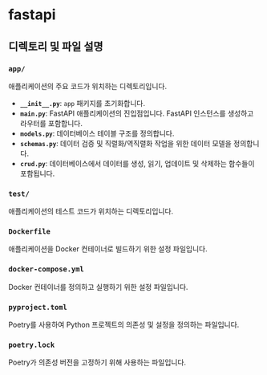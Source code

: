 # fastapi


## 디렉토리 및 파일 설명

### `app/`
애플리케이션의 주요 코드가 위치하는 디렉토리입니다.

- **`__init__.py`**: `app` 패키지를 초기화합니다.
- **`main.py`**: FastAPI 애플리케이션의 진입점입니다. FastAPI 인스턴스를 생성하고 라우터를 포함합니다.
- **`models.py`**: 데이터베이스 테이블 구조를 정의합니다.
- **`schemas.py`**: 데이터 검증 및 직렬화/역직렬화 작업을 위한 데이터 모델을 정의합니다.
- **`crud.py`**: 데이터베이스에서 데이터를 생성, 읽기, 업데이트 및 삭제하는 함수들이 포함됩니다.

### `test/`
애플리케이션의 테스트 코드가 위치하는 디렉토리입니다.

### `Dockerfile`
애플리케이션을 Docker 컨테이너로 빌드하기 위한 설정 파일입니다.

### `docker-compose.yml`
Docker 컨테이너를 정의하고 실행하기 위한 설정 파일입니다.

### `pyproject.toml`
Poetry를 사용하여 Python 프로젝트의 의존성 및 설정을 정의하는 파일입니다.

### `poetry.lock`
Poetry가 의존성 버전을 고정하기 위해 사용하는 파일입니다.
